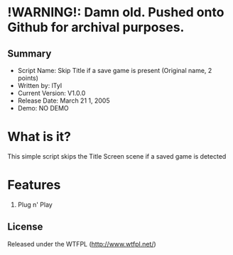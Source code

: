 !WARNING!: Damn old. Pushed onto Github for archival purposes.
====================

## Summary ##

+ Script Name: Skip Title if a save game is present (Original name, 2 points)
+ Written by: lTyl
+ Current Version: V1.0.0
+ Release Date: March 21 1, 2005
+ Demo: NO DEMO

# What is it? #

This simple script skips the Title Screen scene if a saved game is detected

# Features #
1. Plug n' Play

## License ##
Released under the WTFPL (http://www.wtfpl.net/)